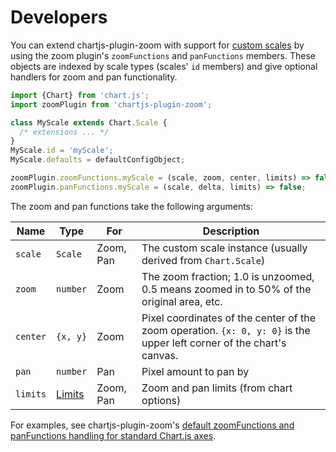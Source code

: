 # Developers

You can extend chartjs-plugin-zoom with support for [custom scales](https://www.chartjs.org/docs/latest/developers/axes.html) by using the zoom plugin's `zoomFunctions` and `panFunctions` members. These objects are indexed by scale types (scales' `id` members) and give optional handlers for zoom and pan functionality.

```js
import {Chart} from 'chart.js';
import zoomPlugin from 'chartjs-plugin-zoom';

class MyScale extends Chart.Scale {
  /* extensions ... */
}
MyScale.id = 'myScale';
MyScale.defaults = defaultConfigObject;

zoomPlugin.zoomFunctions.myScale = (scale, zoom, center, limits) => false;
zoomPlugin.panFunctions.myScale = (scale, delta, limits) => false;
```

The zoom and pan functions take the following arguments:

| Name | Type | For | Description
| ---- | ---- | --- | ----------
| `scale` | `Scale` | Zoom, Pan | The custom scale instance (usually derived from `Chart.Scale`)
| `zoom` | `number` | Zoom | The zoom fraction; 1.0 is unzoomed, 0.5 means zoomed in to 50% of the original area, etc.
| `center` | `{x, y}` | Zoom | Pixel coordinates of the center of the zoom operation. `{x: 0, y: 0}` is the upper left corner of the chart's canvas.
| `pan` | `number` | Pan | Pixel amount to pan by
| `limits` | [Limits](./options#limits) | Zoom, Pan | Zoom and pan limits (from chart options)

For examples, see chartjs-plugin-zoom's [default zoomFunctions and panFunctions handling for standard Chart.js axes](https://github.com/chartjs/chartjs-plugin-zoom/blob/v1.0.1/src/scale.types.js#L128).
